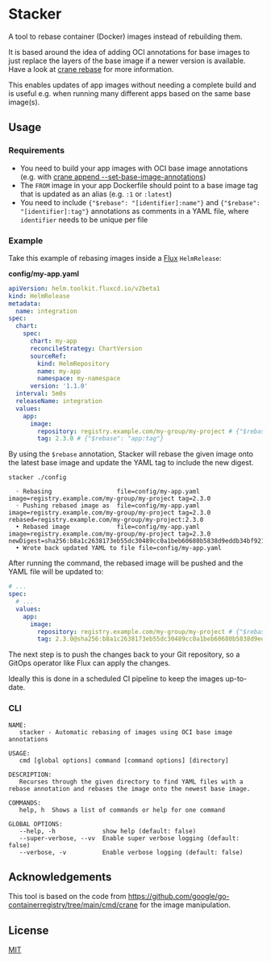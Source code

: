 # Stacker

A tool to rebase container (Docker) images instead of rebuilding them.

It is based around the idea of adding OCI annotations for base images to just replace the layers of the base image if a newer version is available.
Have a look at [crane rebase](https://github.com/google/go-containerregistry/blob/main/cmd/crane/rebase.md) for more information.

This enables updates of app images without needing a complete build and is useful e.g. when running many different apps based on the same base image(s).

## Usage

### Requirements

- You need to build your app images with OCI base image annotations (e.g. with [crane append --set-base-image-annotations](https://github.com/google/go-containerregistry/blob/main/cmd/crane/doc/crane_append.md))
- The `FROM` image in your app Dockerfile should point to a base image tag that is updated as an alias (e.g. `:1` or `:latest`)
- You need to include `{"$rebase": "[identifier]:name"}` and `{"$rebase": "[identifier]:tag"}` annotations as comments in a YAML file, where `identifier` needs to be unique per file

### Example

Take this example of rebasing images inside a [Flux](https://fluxcd.io/) `HelmRelease`:

**config/my-app.yaml**

```yaml
apiVersion: helm.toolkit.fluxcd.io/v2beta1
kind: HelmRelease
metadata:
  name: integration
spec:
  chart:
    spec:
      chart: my-app
      reconcileStrategy: ChartVersion
      sourceRef:
        kind: HelmRepository
        name: my-app
        namespace: my-namespace
      version: '1.1.0'
  interval: 5m0s
  releaseName: integration
  values:
    app:
      image:
        repository: registry.example.com/my-group/my-project # {"$rebase": "app:name"}
        tag: 2.3.0 # {"$rebase": "app:tag"}
```

By using the `$rebase` annotation, Stacker will rebase the given image onto the latest base image and update the YAML tag to include the new digest.

```shell
stacker ./config
```

```
  ◦ Rebasing                  file=config/my-app.yaml image=registry.example.com/my-group/my-project tag=2.3.0
  ◦ Pushing rebased image as  file=config/my-app.yaml image=registry.example.com/my-group/my-project tag=2.3.0 rebased=registry.example.com/my-group/my-project:2.3.0
  • Rebased image             file=config/my-app.yaml image=registry.example.com/my-group/my-project tag=2.3.0 newDigest=sha256:b8a1c2638173eb55dc30489cc0a1beb60680b5838d9eddb34bf9213ec73d3d1e
  • Wrote back updated YAML to file file=config/my-app.yaml
```

After running the command, the rebased image will be pushed and the YAML file will be updated to:

```yaml
# ...
spec:
  # ...
  values:
    app:
      image:
        repository: registry.example.com/my-group/my-project # {"$rebase": "app:name"}
        tag: 2.3.0@sha256:b8a1c2638173eb55dc30489cc0a1beb60680b5838d9eddb34bf9213ec73d3d1e # {"$rebase": "app:tag"}
```

The next step is to push the changes back to your Git repository, so a GitOps operator like Flux can apply the changes.

Ideally this is done in a scheduled CI pipeline to keep the images up-to-date.

### CLI

```
NAME:
   stacker - Automatic rebasing of images using OCI base image annotations

USAGE:
   cmd [global options] command [command options] [directory]

DESCRIPTION:
   Recurses through the given directory to find YAML files with a rebase annotation and rebases the image onto the newest base image.

COMMANDS:
   help, h  Shows a list of commands or help for one command

GLOBAL OPTIONS:
   --help, -h             show help (default: false)
   --super-verbose, --vv  Enable super verbose logging (default: false)
   --verbose, -v          Enable verbose logging (default: false)
```

## Acknowledgements

This tool is based on the code from https://github.com/google/go-containerregistry/tree/main/cmd/crane for the image manipulation.

## License

[MIT](./LICENSE)
